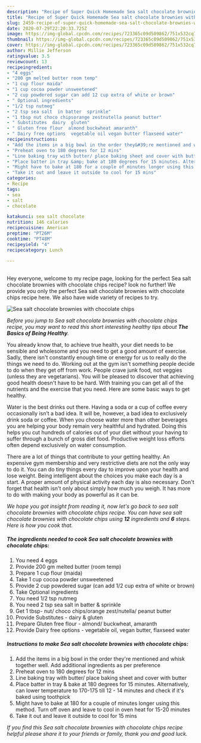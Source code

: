 ```yaml
---
description: "Recipe of Super Quick Homemade Sea salt chocolate brownies with chocolate chips"
title: "Recipe of Super Quick Homemade Sea salt chocolate brownies with chocolate chips"
slug: 2459-recipe-of-super-quick-homemade-sea-salt-chocolate-brownies-with-chocolate-chips
date: 2020-07-29T22:20:33.725Z
image: https://img-global.cpcdn.com/recipes/723365c09d509862/751x532cq70/sea-salt-chocolate-brownies-with-chocolate-chips-recipe-main-photo.jpg
thumbnail: https://img-global.cpcdn.com/recipes/723365c09d509862/751x532cq70/sea-salt-chocolate-brownies-with-chocolate-chips-recipe-main-photo.jpg
cover: https://img-global.cpcdn.com/recipes/723365c09d509862/751x532cq70/sea-salt-chocolate-brownies-with-chocolate-chips-recipe-main-photo.jpg
author: Millie Jefferson
ratingvalue: 3.5
reviewcount: 13
recipeingredient:
- "4 eggs"
- "200 gm melted butter room temp"
- "1 cup flour maida"
- "1 cup cocoa powder unsweetened"
- "2 cup powdered sugar can add 12 cup extra of white or brown"
- " Optional ingredients"
- "1/2 tsp nutmeg"
- "2 tsp sea salt  in batter  sprinkle"
- "1 tbsp nut choco chipsorange zestnutella peanut butter"
- " Substitutes  dairy  gluten"
- " Gluten free flour  almond buckwheat amaranth"
- " Dairy free options  vegetable oil vegan butter flaxseed water"
recipeinstructions:
- "Add the items in a big bowl in the order they&#39;re mentioned and whisk together well. Add additional ingredients as per preference"
- "Preheat oven to 180 degrees for 12 mins"
- "Line baking tray with butter/ place baking sheet and cover with butter"
- "Place batter in tray &amp; bake at 180 degrees for 15 minutes. Alternatively, can lower temperature to 170-175 till 12 - 14 minutes and check if it&#39;s baked using toothpick"
- "Might have to bake at 180 for a couple of minutes longer using this method. Turn off oven and leave to cool in oven heat for 15-20 minutes"
- "Take it out and leave it outside to cool for 15 mins"
categories:
- Recipe
tags:
- sea
- salt
- chocolate

katakunci: sea salt chocolate 
nutrition: 146 calories
recipecuisine: American
preptime: "PT26M"
cooktime: "PT48M"
recipeyield: "4"
recipecategory: Lunch

---
```

<br>
Hey everyone, welcome to my recipe page, looking for the perfect Sea salt chocolate brownies with chocolate chips recipe? look no further! We provide you only the perfect Sea salt chocolate brownies with chocolate chips recipe here. We also have wide variety of recipes to try.
<br>


![Sea salt chocolate brownies with chocolate chips](https://img-global.cpcdn.com/recipes/723365c09d509862/751x532cq70/sea-salt-chocolate-brownies-with-chocolate-chips-recipe-main-photo.jpg)

<i>Before you jump to Sea salt chocolate brownies with chocolate chips recipe, you may want to read this short interesting healthy tips about <strong>The Basics of Being Healthy</strong>.</i>

You already know that, to achieve true health, your diet needs to be sensible and wholesome and you need to get a good amount of exercise. Sadly, there isn't constantly enough time or energy for us to really do the things we need to do. Working out at the gym isn't something people decide to do when they get off from work. People crave junk food, not veggies (unless they are vegetarians). You will be pleased to discover that achieving good health doesn't have to be hard. With training you can get all of the nutrients and the exercise that you need. Here are some basic ways to get healthy.

Water is the best drinks out there. Having a soda or a cup of coffee every occasionally isn’t a bad idea. It will be, however, a bad idea to exclusively drink soda or coffee. When you choose water more than other beverages you are helping your body remain very healthful and hydrated. Doing this helps you cut hundreds of calories out of your diet without your having to suffer through a bunch of gross diet food. Productive weight loss efforts often depend exclusively on water consumption.

There are a lot of things that contribute to your getting healthy. An expensive gym membership and very restrictive diets are not the only way to do it. You can do tiny things every day to improve upon your health and lose weight. Being intelligent about the choices you make each day is a start. A proper amount of physical activity each day is also necessary. Don't forget that health isn't only about simply how much you weigh. It has more to do with making your body as powerful as it can be. 


<i>We hope you got insight from reading it, now let's go back to sea salt chocolate brownies with chocolate chips recipe. You can have sea salt chocolate brownies with chocolate chips using <strong>12</strong> ingredients and <strong>6</strong> steps. Here is how you cook that.
</i>

##### The ingredients needed to cook Sea salt chocolate brownies with chocolate chips:

1. You need 4 eggs
1. Provide 200 gm melted butter (room temp)
1. Prepare 1 cup flour (maida)
1. Take 1 cup cocoa powder unsweetened
1. Provide 2 cup powdered sugar (can add 1/2 cup extra of white or brown)
1. Take  Optional ingredients
1. You need 1/2 tsp nutmeg
1. You need 2 tsp sea salt  in batter &amp; sprinkle
1. Get 1 tbsp- nut/ choco chips/orange zest/nutella/ peanut butter
1. Provide  Substitutes - dairy &amp; gluten
1. Prepare  Gluten free flour - almond/ buckwheat, amaranth
1. Provide  Dairy free options - vegetable oil, vegan butter, flaxseed water


##### Instructions to make Sea salt chocolate brownies with chocolate chips:

1. Add the items in a big bowl in the order they&#39;re mentioned and whisk together well. Add additional ingredients as per preference
1. Preheat oven to 180 degrees for 12 mins
1. Line baking tray with butter/ place baking sheet and cover with butter
1. Place batter in tray &amp; bake at 180 degrees for 15 minutes. Alternatively, can lower temperature to 170-175 till 12 - 14 minutes and check if it&#39;s baked using toothpick
1. Might have to bake at 180 for a couple of minutes longer using this method. Turn off oven and leave to cool in oven heat for 15-20 minutes
1. Take it out and leave it outside to cool for 15 mins


<i>If you find this Sea salt chocolate brownies with chocolate chips recipe helpful please share it to your friends or family, thank you and good luck.</i>
